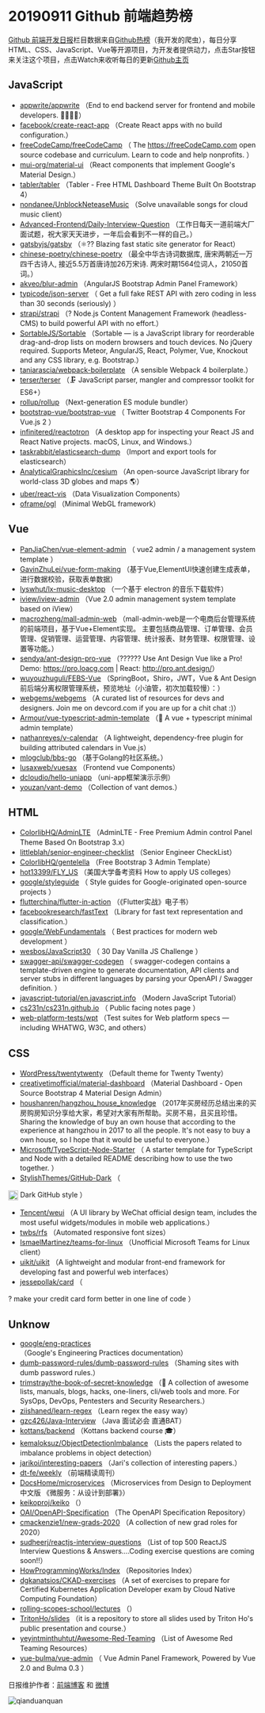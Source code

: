 # 20190911 Github 前端趋势榜

[Github 前端开发日报](http://caibaojian.com/c/news)栏目数据来自[Github热榜](http://news.caibaojian.com/)（我开发的爬虫），每日分享HTML、CSS、JavaScript、Vue等开源项目，为开发者提供动力，点击Star按钮来关注这个项目，点击Watch来收听每日的更新[Github主页](https://github.com/kujian/githubTrending)
## JavaScript

* [appwrite/appwrite](https://github.com/appwrite/appwrite) （End to end backend server for frontend and mobile developers. &#x1f469;‍&#x1f4bb;&#x1f468;‍&#x1f4bb;）
* [facebook/create-react-app](https://github.com/facebook/create-react-app) （Create React apps with no build configuration.）
* [freeCodeCamp/freeCodeCamp](https://github.com/freeCodeCamp/freeCodeCamp) （
        The <a href="https://freeCodeCamp.com">https://freeCodeCamp.com</a> open source codebase and curriculum. Learn to code and help nonprofits.
      ）
* [mui-org/material-ui](https://github.com/mui-org/material-ui) （React components that implement Google's Material Design.）
* [tabler/tabler](https://github.com/tabler/tabler) （Tabler - Free HTML Dashboard Theme Built On Bootstrap 4）
* [nondanee/UnblockNeteaseMusic](https://github.com/nondanee/UnblockNeteaseMusic) （Solve unavailable songs for cloud music client）
* [Advanced-Frontend/Daily-Interview-Question](https://github.com/Advanced-Frontend/Daily-Interview-Question) （工作日每天一道前端大厂面试题，祝大家天天进步，一年后会看到不一样的自己。）
* [gatsbyjs/gatsby](https://github.com/gatsbyjs/gatsby) （&#x269b;&#xfe0f;?? Blazing fast static site generator for React）
* [chinese-poetry/chinese-poetry](https://github.com/chinese-poetry/chinese-poetry) （最全中华古诗词数据库, 唐宋两朝近一万四千古诗人, 接近5.5万首唐诗加26万宋诗. 两宋时期1564位词人，21050首词。）
* [akveo/blur-admin](https://github.com/akveo/blur-admin) （AngularJS Bootstrap Admin Panel Framework）
* [typicode/json-server](https://github.com/typicode/json-server) （
        Get a full fake REST API with zero coding in less than 30 seconds (seriously)
      ）
* [strapi/strapi](https://github.com/strapi/strapi) （? Node.js Content Management Framework (headless-CMS) to build powerful API with no effort.）
* [SortableJS/Sortable](https://github.com/SortableJS/Sortable) （Sortable — is a JavaScript library for reorderable drag-and-drop lists on modern browsers and touch devices. No jQuery required. Supports Meteor, AngularJS, React, Polymer, Vue, Knockout and any CSS library, e.g. Bootstrap.）
* [taniarascia/webpack-boilerplate](https://github.com/taniarascia/webpack-boilerplate) （A sensible Webpack 4 boilerplate.）
* [terser/terser](https://github.com/terser/terser) （&#x1f5dc; JavaScript parser, mangler and compressor toolkit for ES6+）
* [rollup/rollup](https://github.com/rollup/rollup) （Next-generation ES module bundler）
* [bootstrap-vue/bootstrap-vue](https://github.com/bootstrap-vue/bootstrap-vue) （
        Twitter Bootstrap 4 Components For Vue.js 2
      ）
* [infinitered/reactotron](https://github.com/infinitered/reactotron) （A desktop app for inspecting your React JS and React Native projects. macOS, Linux, and Windows.）
* [taskrabbit/elasticsearch-dump](https://github.com/taskrabbit/elasticsearch-dump) （Import and export tools for elasticsearch）
* [AnalyticalGraphicsInc/cesium](https://github.com/AnalyticalGraphicsInc/cesium) （An open-source JavaScript library for world-class 3D globes and maps &#x1f30e;）
* [uber/react-vis](https://github.com/uber/react-vis) （Data Visualization Components）
* [oframe/ogl](https://github.com/oframe/ogl) （Minimal WebGL framework）

## Vue

* [PanJiaChen/vue-element-admin](https://github.com/PanJiaChen/vue-element-admin) （
        vue2 admin / a management system template
      ）
* [GavinZhuLei/vue-form-making](https://github.com/GavinZhuLei/vue-form-making) （基于Vue,ElementUI快速创建生成表单，进行数据校验，获取表单数据）
* [lyswhut/lx-music-desktop](https://github.com/lyswhut/lx-music-desktop) （一个基于 electron 的音乐下载软件）
* [iview/iview-admin](https://github.com/iview/iview-admin) （Vue 2.0 admin management system template based on iView）
* [macrozheng/mall-admin-web](https://github.com/macrozheng/mall-admin-web) （mall-admin-web是一个电商后台管理系统的前端项目，基于Vue+Element实现。 主要包括商品管理、订单管理、会员管理、促销管理、运营管理、内容管理、统计报表、财务管理、权限管理、设置等功能。）
* [sendya/ant-design-pro-vue](https://github.com/sendya/ant-design-pro-vue) （??&#x200d;???&#x200d;? Use Ant Design Vue like a Pro! Demo: <a href="https://pro.loacg.com" rel="nofollow">https://pro.loacg.com</a> | React: <a href="http://pro.ant.design/" rel="nofollow">http://pro.ant.design/</a>）
* [wuyouzhuguli/FEBS-Vue](https://github.com/wuyouzhuguli/FEBS-Vue) （SpringBoot，Shiro，JWT，Vue &amp; Ant Design 前后端分离权限管理系统，预览地址（小油管，初次加载较慢）：）
* [webgems/webgems](https://github.com/webgems/webgems) （A curated list of resources for devs and designers. Join me on devcord.com if you are up for a chit chat :)）
* [Armour/vue-typescript-admin-template](https://github.com/Armour/vue-typescript-admin-template) （&#x1f596; A vue + typescript minimal admin template）
* [nathanreyes/v-calendar](https://github.com/nathanreyes/v-calendar) （A lightweight, dependency-free plugin for building attributed calendars in Vue.js）
* [mlogclub/bbs-go](https://github.com/mlogclub/bbs-go) （基于Golang的社区系统。）
* [lusaxweb/vuesax](https://github.com/lusaxweb/vuesax) （Frontend vue Components）
* [dcloudio/hello-uniapp](https://github.com/dcloudio/hello-uniapp) （uni-app框架演示示例）
* [youzan/vant-demo](https://github.com/youzan/vant-demo) （Collection of vant demos.）

## HTML

* [ColorlibHQ/AdminLTE](https://github.com/ColorlibHQ/AdminLTE) （AdminLTE - Free Premium Admin control Panel Theme Based On Bootstrap 3.x）
* [littleblah/senior-engineer-checklist](https://github.com/littleblah/senior-engineer-checklist) （Senior Engineer CheckList）
* [ColorlibHQ/gentelella](https://github.com/ColorlibHQ/gentelella) （Free Bootstrap 3 Admin Template）
* [hot13399/FLY_US](https://github.com/hot13399/FLY_US) （美国大学备考资料 How to apply US colleges）
* [google/styleguide](https://github.com/google/styleguide) （
        Style guides for Google-originated open-source projects
      ）
* [flutterchina/flutter-in-action](https://github.com/flutterchina/flutter-in-action) （《Flutter实战》电子书）
* [facebookresearch/fastText](https://github.com/facebookresearch/fastText) （Library for fast text representation and classification.）
* [google/WebFundamentals](https://github.com/google/WebFundamentals) （
        Best practices for modern web development
      ）
* [wesbos/JavaScript30](https://github.com/wesbos/JavaScript30) （
        30 Day Vanilla JS Challenge
      ）
* [swagger-api/swagger-codegen](https://github.com/swagger-api/swagger-codegen) （
        swagger-codegen contains a template-driven engine to generate documentation, API clients and server stubs in different languages by parsing your OpenAPI / Swagger definition.
      ）
* [javascript-tutorial/en.javascript.info](https://github.com/javascript-tutorial/en.javascript.info) （Modern JavaScript Tutorial）
* [cs231n/cs231n.github.io](https://github.com/cs231n/cs231n.github.io) （
        Public facing notes page
      ）
* [web-platform-tests/wpt](https://github.com/web-platform-tests/wpt) （Test suites for Web platform specs — including WHATWG, W3C, and others）

## CSS

* [WordPress/twentytwenty](https://github.com/WordPress/twentytwenty) （Default theme for Twenty Twenty）
* [creativetimofficial/material-dashboard](https://github.com/creativetimofficial/material-dashboard) （Material Dashboard - Open Source Bootstrap 4 Material Design Admin）
* [houshanren/hangzhou_house_knowledge](https://github.com/houshanren/hangzhou_house_knowledge) （2017年买房经历总结出来的买房购房知识分享给大家，希望对大家有所帮助。买房不易，且买且珍惜。Sharing the knowledge of buy an own house that according to the experience at hangzhou in 2017 to all the people. It's not easy to buy a own house, so I hope that it would be useful to everyone.）
* [Microsoft/TypeScript-Node-Starter](https://github.com/Microsoft/TypeScript-Node-Starter) （
        A starter template for TypeScript and Node with a detailed README describing how to use the two together.
      ）
* [StylishThemes/GitHub-Dark](https://github.com/StylishThemes/GitHub-Dark) （
        
<img class="emoji" title=":octocat:" alt=":octocat:" src="https://assets-cdn.github.com/images/icons/emoji/octocat.png" height="20" width="20" align="absmiddle"> Dark GitHub style
      ）
* [Tencent/weui](https://github.com/Tencent/weui) （A UI library by WeChat official design team, includes the most useful widgets/modules in mobile web applications.）
* [twbs/rfs](https://github.com/twbs/rfs) （Automated responsive font sizes）
* [IsmaelMartinez/teams-for-linux](https://github.com/IsmaelMartinez/teams-for-linux) （Unofficial Microsoft Teams for Linux client）
* [uikit/uikit](https://github.com/uikit/uikit) （A lightweight and modular front-end framework for developing fast and powerful web interfaces）
* [jessepollak/card](https://github.com/jessepollak/card) （
        
? make your credit card form better in one line of code
      ）

## Unknow

* [google/eng-practices](https://github.com/google/eng-practices) （Google's Engineering Practices documentation）
* [dumb-password-rules/dumb-password-rules](https://github.com/dumb-password-rules/dumb-password-rules) （Shaming sites with dumb password rules.）
* [trimstray/the-book-of-secret-knowledge](https://github.com/trimstray/the-book-of-secret-knowledge) （&#x1f4ab; A collection of awesome lists, manuals, blogs, hacks, one-liners, cli/web tools and more. For SysOps, DevOps, Pentesters and Security Researchers.）
* [ziishaned/learn-regex](https://github.com/ziishaned/learn-regex) （Learn regex the easy way）
* [gzc426/Java-Interview](https://github.com/gzc426/Java-Interview) （Java 面试必会 直通BAT）
* [kottans/backend](https://github.com/kottans/backend) （Kottans backend course &#x1f393;）
* [kemaloksuz/ObjectDetectionImbalance](https://github.com/kemaloksuz/ObjectDetectionImbalance) （Lists the papers related to imbalance problems in object detection）
* [jarikoi/interesting-papers](https://github.com/jarikoi/interesting-papers) （Jari's collection of interesting papers.）
* [dt-fe/weekly](https://github.com/dt-fe/weekly) （前端精读周刊）
* [DocsHome/microservices](https://github.com/DocsHome/microservices) （Microservices from Design to Deployment 中文版 《微服务：从设计到部署》）
* [keikoproj/keiko](https://github.com/keikoproj/keiko) （）
* [OAI/OpenAPI-Specification](https://github.com/OAI/OpenAPI-Specification) （The OpenAPI Specification Repository）
* [cmackenzie1/new-grads-2020](https://github.com/cmackenzie1/new-grads-2020) （A collection of new grad roles for 2020）
* [sudheerj/reactjs-interview-questions](https://github.com/sudheerj/reactjs-interview-questions) （List of top 500 ReactJS Interview Questions &amp; Answers....Coding exercise questions are coming soon!!）
* [HowProgrammingWorks/Index](https://github.com/HowProgrammingWorks/Index) （Repositories Index）
* [dgkanatsios/CKAD-exercises](https://github.com/dgkanatsios/CKAD-exercises) （A set of exercises to prepare for Certified Kubernetes Application Developer exam by Cloud Native Computing Foundation）
* [rolling-scopes-school/lectures](https://github.com/rolling-scopes-school/lectures) （）
* [TritonHo/slides](https://github.com/TritonHo/slides) （it is a repository to store all slides used by Triton Ho's public presentation and course.）
* [yeyintminthuhtut/Awesome-Red-Teaming](https://github.com/yeyintminthuhtut/Awesome-Red-Teaming) （List of Awesome Red Teaming Resources）
* [vue-bulma/vue-admin](https://github.com/vue-bulma/vue-admin) （
        Vue Admin Panel Framework, Powered by Vue 2.0 and Bulma 0.3
      ）


日报维护作者：[前端博客](http://caibaojian.com/) 和 [微博](http://caibaojian.com/go/weibo)

![qianduanquan](https://user-images.githubusercontent.com/3055447/38468989-651132ac-3b80-11e8-8e6b-15122322a9d7.png)